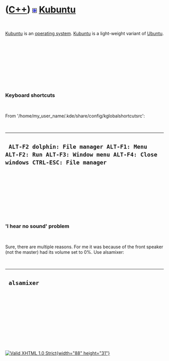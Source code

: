 



 

 

 

 

 

([C++](Cpp.htm)) ![Kubuntu](PicKubuntu.png) [Kubuntu](CppKubuntu.htm)
=====================================================================

 

[Kubuntu](CppKubuntu.htm) is an [operating system](CppOs.htm).
[Kubuntu](CppKubuntu.htm) is a light-weight variant of
[Ubuntu](CppUbuntu.htm).

 

 

 

 

 

### Keyboard shortcuts

 

From '/home/my\_user\_name/.kde/share/config/kglobalshortcutsrc':

 

  ---------------------------------------------------------------------------------------------------------------------------
  ` ALT-F2 dolphin: File manager ALT-F1: Menu ALT-F2: Run ALT-F3: Window menu ALT-F4: Close windows CTRL-ESC: File manager`
  ---------------------------------------------------------------------------------------------------------------------------

 

 

 

 

 

### 'I hear no sound' problem

 

Sure, there are multiple reasons. For me it was because of the front
speaker (not the master) had its volume set to 0%. Use alsamixer:

 

  --------------
  ` alsamixer`
  --------------

 

 

 

 

 





 

[![Valid XHTML 1.0 Strict](valid-xhtml10.png){width="88"
height="31"}](http://validator.w3.org/check?uri=referer)
